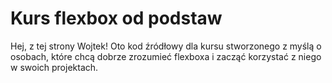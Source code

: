 # Kurs flexbox od podstaw
Hej, z tej strony Wojtek! Oto kod źródłowy dla kursu stworzonego z myślą o osobach, które chcą dobrze zrozumieć flexboxa i zacząć korzystać z niego w swoich projektach.